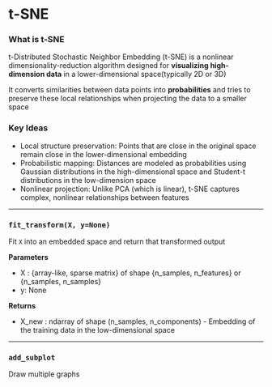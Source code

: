 # t-SNE
### What is t-SNE
t-Distributed Stochastic Neighbor Embedding (t-SNE) is a nonlinear dimensionality-reduction algorithm designed for **visualizing high-dimension data** in a lower-dimensional space(typically 2D or 3D)

It converts similarities between data points into **probabilities** and tries to preserve these local relationships when projecting the data to a smaller space

### Key Ideas 
* Local structure preservation: Points that are close in the original space remain close in the lower-dimensional embedding
* Probabilistic mapping: Distances are modeled as probabilities using Gaussian distributions in the high-dimensional space and Student-t distributions in the low-dimension space
* Nonlinear projection: Unlike PCA (which is linear), t-SNE captures complex, nonlinear relationships between features
---
### `fit_transform(X, y=None)`
Fit `X` into an embedded space and return that transformed output


**Parameters**
* X : {array-like, sparse matrix} of shape {n_samples, n_features} or {n_samples, n_samples}
* y: None


**Returns**
* X_new : ndarray of shape (n_samples, n_components) - Embedding of the training data in the low-dimensional space
---
### `add_subplot`
Draw multiple graphs 



